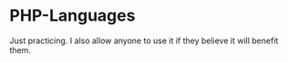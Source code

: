 # PHP-Languages
Just practicing. I also allow anyone to use it if they believe it will benefit them.
